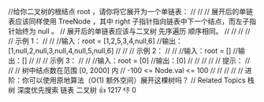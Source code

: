 //给你二叉树的根结点 root ，请你将它展开为一个单链表： 
//
// 
// 展开后的单链表应该同样使用 TreeNode ，其中 right 子指针指向链表中下一个结点，而左子指针始终为 null 。 
// 展开后的单链表应该与二叉树 先序遍历 顺序相同。 
// 
//
// 
//
// 示例 1： 
//
// 
//输入：root = [1,2,5,3,4,null,6]
//输出：[1,null,2,null,3,null,4,null,5,null,6]
// 
//
// 示例 2： 
//
// 
//输入：root = []
//输出：[]
// 
//
// 示例 3： 
//
// 
//输入：root = [0]
//输出：[0]
// 
//
// 
//
// 提示： 
//
// 
// 树中结点数在范围 [0, 2000] 内 
// -100 <= Node.val <= 100 
// 
//
// 
//
// 进阶：你可以使用原地算法（O(1) 额外空间）展开这棵树吗？ 
// Related Topics 栈 树 深度优先搜索 链表 二叉树 👍 1217 👎 0
